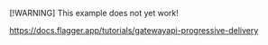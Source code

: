 [!WARNING] This example does not yet work!

https://docs.flagger.app/tutorials/gatewayapi-progressive-delivery
